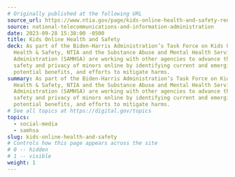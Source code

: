 ```yaml
---
# Originally published at the following URL
source_url: https://www.ntia.gov/page/kids-online-health-and-safety-request-comment
source: national-telecommunications-and-information-administration
date: 2023-09-28 15:38:00 -0500
title: Kids Online Health and Safety
deck: As part of the Biden-Harris Administration’s Task Force on Kids Online
  Health & Safety, NTIA and the Substance Abuse and Mental Health Services
  Administration (SAMHSA) are working with other agencies to advance the health,
  safety and privacy of minors online by identifying current and emerging risks,
  potential benefits, and efforts to mitigate harms.
summary: As part of the Biden-Harris Administration’s Task Force on Kids Online
  Health & Safety, NTIA and the Substance Abuse and Mental Health Services
  Administration (SAMHSA) are working with other agencies to advance the health,
  safety and privacy of minors online by identifying current and emerging risks,
  potential benefits, and efforts to mitigate harms.
# See all topics at https://digital.gov/topics
topics:
  - social-media
  - samhsa
slug: kids-online-health-and-safety
# Controls how this page appears across the site
# 0 -- hidden
# 1 -- visible
weight: 1
---
```

